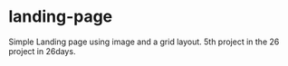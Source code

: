 # landing-page
Simple Landing page using image and a grid layout.
5th project in the 26 project in 26days.
